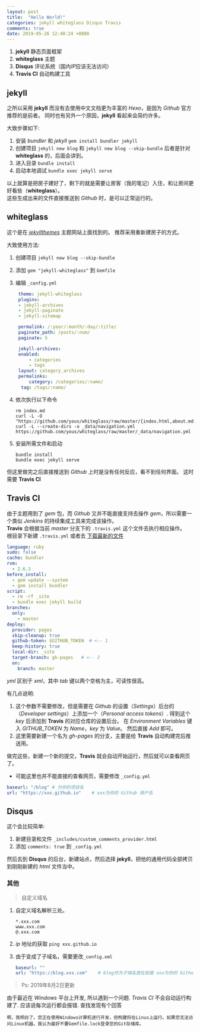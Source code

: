 ```yaml
---
layout: post
title:  "Hello World!"
categories: jekyll whiteglass Disqus Travis
comments: true
date: 2019-05-26 12:40:24 +0800
---
```


1. **jekyll** 静态页面框架
2. **whiteglass** 主题
3. **Disqus** 评论系统（国内*IP*应该无法访问）
4. **Travis CI** 自动构建工具

## jekyll

之所以采用 **jekyll** 而没有去使用中文文档更为丰富的 *Hexo*，是因为 *Github* 官方推荐的是前者。 同时也有另外一个原因，**jekyll** 看起来会简约许多。

大致步骤如下:

1. 安装 *bundler* 和 *jekyll*
    `gem install bundler jekyll`
2. 创建项目
   `jekyll new blog` 和 `jekyll new blog --skip-bundle`
   后者是针对 **whiteglass** 的，后面会讲到。
3. 进入目录
   `bundle install`
4. 启动本地调试
   `bundle exec jekyll serve`

以上就算是把房子建好了，剩下的就是需要让房客（我的笔记）入住，和让房间更好看些（**whiteglass**）。  
这些生成出来的文件直接推送到 *Github* 时，是可以正常运行的。

## whiteglass

这个是在 [*jekyllthemes*][jekyllthemes] 主题网站上面找到的。
推荐采用重新建房子的方式。

大致使用方法:

1. 创建项目 `jekyll new blog --skip-bundle`
2. 添加 `gem "jekyll-whiteglass"` 到 `Gemfile`
3. 编辑 `_config.yml`

    ```yml
     theme: jekyll-whiteglass
     plugins:
     - jekyll-archives
     - jekyll-paginate
     - jekyll-sitemap

     permalink: /:year/:month/:day/:title/
     paginate_path: /posts/:num/
     paginate: 5

     jekyll-archives:
     enabled:
         - categories
         - tags
     layout: category_archives
     permalinks:
         category: /categories/:name/
      tag: /tags/:name/
    ```

4. 依次执行以下命令

    ```shell
    rm index.md
    curl -L -O "https://github.com/yous/whiteglass/raw/master/{index.html,about.md,archives.md,feed.xml}"
    curl -L --create-dirs -o _data/navigation.yml https://github.com/yous/whiteglass/raw/master/_data/navigation.yml
    ```

5. 安装所需文件和启动

    ```shell
    bundle install
    bundle exec jekyll serve
    ```

但这里做完之后直接推送到 *Github* 上时是没有任何反应，看不到任何界面。
这时需要 **Travis CI**

## Travis CI

由于主题用到了 *gem* 包，而 *Github* 又并不能直接支持去操作 *gem*，所以需要一个类似 *Jenkins* 的持续集成工具来完成该操作。  
**Travis** 会根据当前 *master* 分支下的 `.travis.yml` 这个文件去执行相应操作。  
根目录下新建 `.travis.yml` 或者去 [下载最新的文件][new_yml]  

```yml
language: ruby
sudo: false
cache: bundler
rvm:
  - 2.6.3
before_install:
  - gem update --system
  - gem install bundler
script:
  - rm -rf _site
  - bundle exec jekyll build
branches:
  only:
    - master
deploy:
  provider: pages
  skip-cleanup: true
  github-token: $GITHUB_TOKEN  # <-- 1
  keep-history: true
  local-dir: _site
  target-branch: gh-pages   # <-- 2
  on:
    branch: master
```

*yml* 区别于 *xml*，其中 *tab* 键以两个空格为主，可读性很高。

有几点说明:

   1. 这个参数不需要修改，但是需要在 *Github* 的设置（*Settings*）后台的（*Developer settings*）上添加一个（*Personal access tokens*）. 得到这个 *key* 后添加到 **Travis** 的对应仓库的设置后台。 在 *Environment Variables* 键入 *GITHUB_TOKEN* 为 *Name*，*key* 为 *Value*。 然后直接 *Add* 即可。
   2. 这里需要新建一个名为 *gh-pages* 的分支，主要是给 **Travis** 自动构建完后推送用。

做完这些，新建一个新的提交，**Travis** 就会自动开始运行，然后就可以查看网页了。

* 可能这里也并不能直接的查看网页，需要修改 `_config.yml`

```yml
baseurl: "/blog" # 为你的项目名
url: "https://xxx.github.io"    # xxx为你的 Github 用户名
```

## Disqus

这个会比较简单:

   1. 新建目录和文件 `_includes/custom_comments_provider.html`
   2. 添加 `comments: true` 到 `_config.yml`

然后去到 **Disqus** 的后台，新建站点，然后选择 **jekyll**，把他的通用代码全部拷贝到刚刚新建的 *html* 文件当中。

### 其他

> 自定义域名

1. 自定义域名解析三处。

   ```text
   *.xxx.com
   www.xxx.com
   @.xxx.com
   ```

2. *ip* 地址的获取 `ping xxx.github.io`
3. 由于变成了子域名，需要更改`_config.xml`

    ```yml
    baseurl: ""
    url: "https://blog.xxx.com"    # blog作为子域名放在前面 xxx为你的 Github 用户名
    ```

>Ps: 2019年8月2日更新

由于最近在 *Windows* 平台上开发, 所以遇到一个问题.
*Travis CI* 不会自动运行构建了. 应该说每次运行都会报错.
查找发现有个回答

`啊，我明白了。您正在使用Windows计算机进行开发，但构建将在Linux上运行。如果您无法访问Linux机器，我认为最好不要Gemfile.lock登录您的Git存储库。`

[jekyllthemes]:https://jekyllthemes.dev/
[new_yml]:https://github.com/yous/whiteglass/blob/master/.travis.yml
